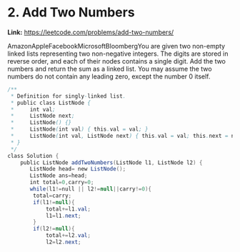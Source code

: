 # 2. Add Two Numbers

**Link:** https://leetcode.com/problems/add-two-numbers/

AmazonAppleFacebookMicrosoftBloombergYou are given two non-empty linked lists representing two non-negative integers. The digits are stored in reverse order, and each of their nodes contains a single digit. Add the two numbers and return the sum as a linked list. You may assume the two numbers do not contain any leading zero, except the number 0 itself.

```java
/**
 * Definition for singly-linked list.
 * public class ListNode {
 *     int val;
 *     ListNode next;
 *     ListNode() {}
 *     ListNode(int val) { this.val = val; }
 *     ListNode(int val, ListNode next) { this.val = val; this.next = next; }
 * }
 */
class Solution {
    public ListNode addTwoNumbers(ListNode l1, ListNode l2) {
       ListNode head= new ListNode();
       ListNode ans=head;
       int total=0,carry=0;
       while(l1!=null || l2!=null||carry!=0){
        total=carry;
        if(l1!=null){
            total+=l1.val;
            l1=l1.next;
        }
        if(l2!=null){
            total+=l2.val;
            l2=l2.next;
```
